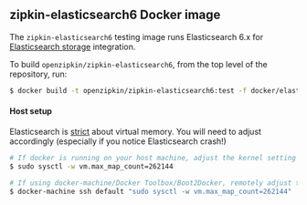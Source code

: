 ## zipkin-elasticsearch6 Docker image

The `zipkin-elasticsearch6` testing image runs Elasticsearch 6.x for [Elasticsearch storage](../../zipkin-storage/elasticsearch)
integration.

To build `openzipkin/zipkin-elasticsearch6`, from the top level of the repository, run:
```bash
$ docker build -t openzipkin/zipkin-elasticsearch6:test -f docker/elasticsearch6/Dockerfile .
```

#### Host setup
Elasticsearch is [strict](https://github.com/docker-library/docs/tree/master/elasticsearch#host-setup)
about virtual memory. You will need to adjust accordingly (especially if you notice Elasticsearch crash!)

```bash
# If docker is running on your host machine, adjust the kernel setting directly
$ sudo sysctl -w vm.max_map_count=262144

# If using docker-machine/Docker Toolbox/Boot2Docker, remotely adjust the same
$ docker-machine ssh default "sudo sysctl -w vm.max_map_count=262144"
```
